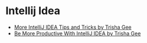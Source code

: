 # Intellij Idea

* [More IntelliJ IDEA Tips and Tricks by Trisha Gee](https://www.youtube.com/watch?v=9AMcN-wkspU)
* [Be More Productive With IntelliJ IDEA by Trisha Gee](https://www.youtube.com/watch?v=CmPJzEqFS4s)